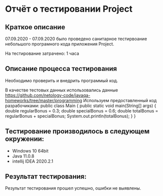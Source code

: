 # Отчёт о тестировании Project

## Краткое описание

07.09.2020 - 07.09.2020 было проведено санитарное тестирвоание небольшого програмного кода приложения Project.

На тестирование затрачено: 1 часа

## Описание процесса тестирования

Необходимо проверить и внедрить программый код.

В качестве тестовых данных использовались данные https://github.com/netology-code/javaqa-homeworks/tree/master/programming
Используем предоставленный код разрабочиками:
public class Main {
  public static void main(String[] args) {
    double regularBonus = 0.3;
    double specialBonus = 0.6;
    double totalBonus = regularBonus + specialBonus;
    System.out.println(totalBonus);
  }
}
## Тестирование производилось в следующем окружении:
* Windows 10 64bit
* Java 11.0.8
* intellij IDEA 2020.2.1 
## Результат тестирования:
Результат тестирования прошел успешно, ошибки не выявлены.
